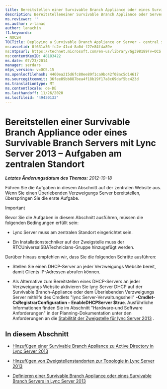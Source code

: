 ```yaml
---
title: Bereitstellen einer Survivable Branch Appliance oder eines Survivable Branch Servers – Aufgaben am zentralen Standort
description: Bereitstelleneiner Survivable Branch Appliance oder Server-Central-Websiteaufgaben
ms.reviewer: ''
ms.author: v-lanac
author: lanachin
f1.keywords:
- NOCSH
TOCTitle: Deploying a Survivable Branch Appliance or Server - central site tasks
ms:assetid: 0f631a36-fc2e-41cd-8a0d-f27e84f4a89e
ms:mtpsurl: https://technet.microsoft.com/en-us/library/Gg398189(v=OCS.15)
ms:contentKeyID: 48183422
ms.date: 07/23/2014
manager: serdars
mtps_version: v=OCS.15
ms.openlocfilehash: 4460ea215d6fc80ee89f1ca9bc42f08ac5d14617
ms.sourcegitcommit: 36fee89bb887bea4f18b19f17a8c69daf5bc423d
ms.translationtype: MT
ms.contentlocale: de-DE
ms.lasthandoff: 11/26/2020
ms.locfileid: "49430133"
---
```

# <a name="deploying-a-survivable-branch-appliance-or-server-with-lync-server-2013---central-site-tasks"></a>Bereitstellen einer Survivable Branch Appliance oder eines Survivable Branch Servers mit Lync Server 2013 – Aufgaben am zentralen Standort

<div data-xmlns="http://www.w3.org/1999/xhtml">

<div class="topic" data-xmlns="http://www.w3.org/1999/xhtml" data-msxsl="urn:schemas-microsoft-com:xslt" data-cs="https://msdn.microsoft.com/">

<div data-asp="https://msdn2.microsoft.com/asp">



</div>

<div id="mainSection">

<div id="mainBody">

<span> </span>

_**Letztes Änderungsdatum des Themas:** 2012-10-18_

Führen Sie die Aufgaben in diesem Abschnitt auf der zentralen Website aus. Wenn Sie einen Überlebenden Verzweigungs Server bereitstellen, überspringen Sie die erste Aufgabe.

<div>


> [!IMPORTANT]
> Bevor Sie die Aufgaben in diesem Abschnitt ausführen, müssen die folgenden Bedingungen erfüllt sein: 
> <UL>
> <LI>
> <P>Lync Server muss am zentralen Standort eingerichtet sein.</P>
> <LI>
> <P>Ein Installationstechniker auf der Zweigstelle muss der RTCUniversalSBATechnicians-Gruppe hinzugefügt werden.</P></LI></UL>Darüber hinaus empfehlen wir, dass Sie die folgenden Schritte ausführen:
> <UL>
> <LI>
> <P>Stellen Sie einen DHCP-Server an jeder Verzweigungs Website bereit, damit Clients IP-Adressen abrufen können.</P>
> <LI>
> <P>Als Alternative zum Bereitstellen eines DHCP-Servers an jeder Verzweigungs Website aktivieren Sie lync Server DHCP auf der Survivable Branch-Appliance oder dem Überlebenden Verzweigungs Server mithilfe des Cmdlets "lync Server-Verwaltungsshell" <STRONG>-Cmdlet-CsRegistrarConfiguration – EnableDHCPServer $true</STRONG>. Ausführliche Informationen finden Sie im Abschnitt "Hardware-und Software Anforderungen" in der Planning-Dokumentation unter den Anforderungen an die <A href="lync-server-2013-branch-site-resiliency-requirements.md">Stabilität der Zweigstelle für lync Server 2013</A> .</P></LI></UL>



</div>

<div>

## <a name="in-this-section"></a>In diesem Abschnitt

  - [Hinzufügen einer Survivable Branch Appliance zu Active Directory in Lync Server 2013](lync-server-2013-add-a-survivable-branch-appliance-to-active-directory.md)

  - [Hinzufügen von Zweigstellenstandorten zur Topologie in Lync Server 2013](lync-server-2013-add-branch-sites-to-your-topology.md)

  - [Definieren einer Survivable Branch Appliance oder eines Survivable Branch Servers in Lync Server 2013](lync-server-2013-define-a-survivable-branch-appliance-or-server.md)

</div>

</div>

<span> </span>

</div>

</div>

</div>

